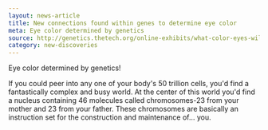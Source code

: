 ```yaml
---
layout: news-article
title: New connections found within genes to determine eye color
meta: Eye color determined by genetics
source: http://genetics.thetech.org/online-exhibits/what-color-eyes-will-your-children-have
category: new-discoveries
---
```


Eye color determined by genetics!

If you could peer into any one of your body's 50 trillion cells, you'd find a fantastically complex and busy world. At the center of this world you'd find a nucleus containing 46 molecules called chromosomes-23 from your mother and 23 from your father. These chromosomes are basically an instruction set for the construction and maintenance of... you.